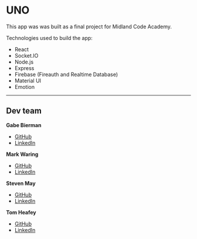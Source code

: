 # UNO

This app was was built as a final project for Midland Code Academy.

Technologies used to build the app:

- React
- Socket.IO
- Node.js
- Express
- Firebase (Fireauth and Realtime Database)
- Material UI
- Emotion

---

## Dev team

**Gabe Bierman**

- [GitHub](https://github.com/gabebierman)
- [LinkedIn](https://www.linkedin.com/in/gabebierman/)

**Mark Waring**

- [GitHub](https://github.com/Mark-Waring/)
- [LinkedIn](https://www.linkedin.com/in/mark-waring-05bb6b57/)

**Steven May**

- [GitHub](https://github.com/stevenbmay)
- [LinkedIn](https://www.linkedin.com/in/steven-may-b626b3255/)

**Tom Heafey**

- [GitHub](https://github.com/tomheafey)
- [LinkedIn](https://www.linkedin.com/in/tomheafey/)
